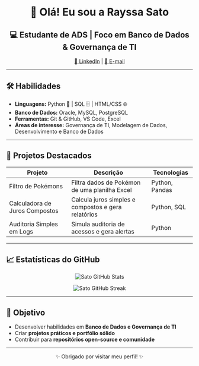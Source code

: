<h1 align="center">👋 Olá! Eu sou a Rayssa Sato</h1>
<h2 align="center">💻 Estudante de ADS | Foco em Banco de Dados & Governança de TI</h2>

<p align="center">
  <a href="https://www.linkedin.com/in/rayssa-sato-1389a5242/" target="_blank">🔗 LinkedIn</a> |
  <a href="mailto:Yanagawarayssa@gmail.com">📧 E-mail</a>
</p>

---

## 🛠 Habilidades

- **Linguagens:** Python 🐍 | SQL 🗄 | HTML/CSS 🌐  
- **Banco de Dados:** Oracle, MySQL, PostgreSQL  
- **Ferramentas:** Git & GitHub, VS Code, Excel  
- **Áreas de interesse:** Governança de TI, Modelagem de Dados, Desenvolvimento e Banco de Dados  

---

## 📂 Projetos Destacados

| Projeto | Descrição | Tecnologias |
|---------|-----------|------------|
| Filtro de Pokémons | Filtra dados de Pokémon de uma planilha Excel | Python, Pandas |
| Calculadora de Juros Compostos | Calcula juros simples e compostos e gera relatórios | Python, SQL |
| Auditoria Simples em Logs | Simula auditoria de acessos e gera alertas | Python |

---

## 📈 Estatísticas do GitHub

<p align="center">
  <img src="https://github-readme-stats.vercel.app/api?username=Satoray&show_icons=true&theme=radical" alt="Sato GitHub Stats" />
</p>

<p align="center">
  <img src="https://github-readme-streak-stats.herokuapp.com/?user=Satoray&theme=radical" alt="Sato GitHub Streak" />
</p>

---

## 🎯 Objetivo

- Desenvolver habilidades em **Banco de Dados e Governança de TI**  
- Criar **projetos práticos e portfólio sólido**  
- Contribuir para **repositórios open-source e comunidade**  

---

<p align="center">✨ Obrigado por visitar meu perfil! ✨</p>


<!--
**Satoray/Satoray** is a ✨ _special_ ✨ repository because its `README.md` (this file) appears on your GitHub profile.

Here are some ideas to get you started:

- 🔭 I’m currently working on ...
- 🌱 I’m currently learning ...
- 👯 I’m looking to collaborate on ...
- 🤔 I’m looking for help with ...
- 💬 Ask me about ...
- 📫 How to reach me: ...
- 😄 Pronouns: ...
- ⚡ Fun fact: ...
-->

